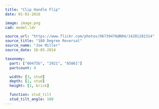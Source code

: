 ```yaml
---
title: "Clip Handle Flip"
date: 01-01-2016

image: image.png
cad: model.ldr

source_url: "https://www.flickr.com/photos/96739476@N04/14201282314"
source_title: "180 Degree Reversal"
source_name: "Joe Miller"
source_date: 16-05-2014

taxonomy:
  part: ["60475b", "2921", "85861"]
  partcount: 4

  width: [3, stud]
  depth: [1, stud]
  height: [1, brick]

  function: stud_tilt
  stud_tilt_angle: 180
---
```

